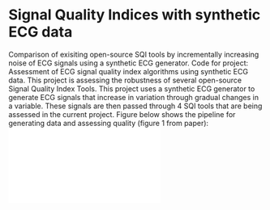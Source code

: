 # Signal Quality Indices with synthetic ECG data
Comparison of exisiting open-source SQI tools by incrementally increasing noise of ECG signals using a synthetic ECG generator. 
Code for project: Assessment of ECG signal quality index algorithms using synthetic ECG data. This project is assessing the robustness of several open-source Signal Quality Index Tools. This project uses a synthetic ECG generator to generate ECG signals that increase in variation through gradual changes in a variable. These signals are then passed through 4 SQI tools that are being assessed in the current project. Figure below shows the pipeline for generating data and assessing quality (figure 1 from paper):
![Protocol](SQI_protocol_img.pdf)
